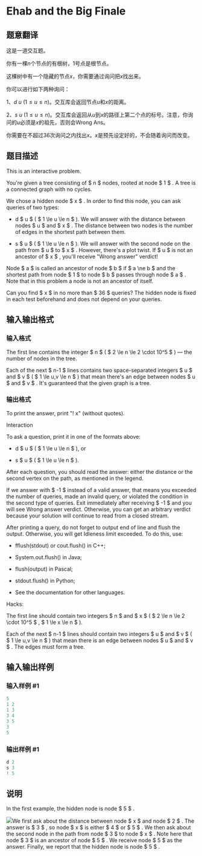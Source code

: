 # Ehab and the Big Finale

## 题意翻译

这是一道交互题。

你有一棵$n$个节点的有根树，$1$号点是根节点。

这棵树中有一个隐藏的节点$x$，你需要通过询问把$x$找出来。

你可以进行如下两种询问：

1、$d$ $u$ $(1\le u\le n)$。交互库会返回节点$u$和$x$的距离。

2、$s$ $u$ $(1\le u\le n)$。交互库会返回从$u$到$x$的路径上第二个点的标号。注意，你询问的$u$必须是$x$的祖先，否则会Wrong Ans。

你需要在不超过$36$次询问之内找出$x$。$x$是预先设定好的，不会随着询问而改变。

## 题目描述

This is an interactive problem.

You're given a tree consisting of $ n $ nodes, rooted at node $ 1 $ . A tree is a connected graph with no cycles.

We chose a hidden node $ x $ . In order to find this node, you can ask queries of two types:

- d $ u $ ( $ 1 \le u \le n $ ). We will answer with the distance between nodes $ u $ and $ x $ . The distance between two nodes is the number of edges in the shortest path between them.

- s $ u $ ( $ 1 \le u \le n $ ). We will answer with the second node on the path from $ u $ to $ x $ . However, there's a plot twist. If $ u $ is not an ancestor of $ x $ , you'll receive "Wrong answer" verdict!

Node $ a $ is called an ancestor of node $ b $ if $ a \ne b $ and the shortest path from node $ 1 $ to node $ b $ passes through node $ a $ . Note that in this problem a node is not an ancestor of itself.

Can you find $ x $ in no more than $ 36 $ queries? The hidden node is fixed in each test beforehand and does not depend on your queries.

## 输入输出格式

### 输入格式

The first line contains the integer $ n $ ( $ 2 \le n \le 2 \cdot 10^5 $ ) — the number of nodes in the tree.

Each of the next $ n-1 $ lines contains two space-separated integers $ u $ and $ v $ ( $ 1 \le u,v \le n $ ) that mean there's an edge between nodes $ u $ and $ v $ . It's guaranteed that the given graph is a tree.

### 输出格式

To print the answer, print "! x" (without quotes).

Interaction

To ask a question, print it in one of the formats above:

- d $ u $ ( $ 1 \le u \le n $ ), or

- s $ u $ ( $ 1 \le u \le n $ ).

After each question, you should read the answer: either the distance or the second vertex on the path, as mentioned in the legend.

If we answer with $ -1 $ instead of a valid answer, that means you exceeded the number of queries, made an invalid query, or violated the condition in the second type of queries. Exit immediately after receiving $ -1 $ and you will see Wrong answer verdict. Otherwise, you can get an arbitrary verdict because your solution will continue to read from a closed stream.

After printing a query, do not forget to output end of line and flush the output. Otherwise, you will get Idleness limit exceeded. To do this, use:

- fflush(stdout) or cout.flush() in C++;

- System.out.flush() in Java;

- flush(output) in Pascal;

- stdout.flush() in Python;

- See the documentation for other languages.

Hacks:

The first line should contain two integers $ n $ and $ x $ ( $ 2 \le n \le 2 \cdot 10^5 $ , $ 1 \le x \le n $ ).

Each of the next $ n-1 $ lines should contain two integers $ u $ and $ v $ ( $ 1 \le u,v \le n $ ) that mean there is an edge between nodes $ u $ and $ v $ . The edges must form a tree.

## 输入输出样例

### 输入样例 #1

```cpp
5
1 2
1 3
3 4
3 5
3
5
```


### 输出样例 #1

```cpp
d 2
s 3
! 5
```


## 说明

In the first example, the hidden node is node $ 5 $ .

![](https://cdn.luogu.com.cn/upload/vjudge_pic/CF1174F/2fc09cdc0e97e7f39493296632ab302b06fdb975.png)We first ask about the distance between node $ x $ and node $ 2 $ . The answer is $ 3 $ , so node $ x $ is either $ 4 $ or $ 5 $ . We then ask about the second node in the path from node $ 3 $ to node $ x $ . Note here that node $ 3 $ is an ancestor of node $ 5 $ . We receive node $ 5 $ as the answer. Finally, we report that the hidden node is node $ 5 $ .

